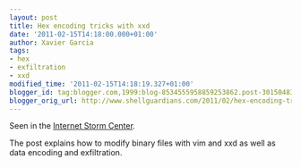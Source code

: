 ```yaml
---
layout: post
title: Hex encoding tricks with xxd
date: '2011-02-15T14:18:00.000+01:00'
author: Xavier Garcia
tags:
- hex
- exfiltration
- xxd
modified_time: '2011-02-15T14:18:19.327+01:00'
blogger_id: tag:blogger.com,1999:blog-8534555958859253862.post-3015048389045886945
blogger_orig_url: http://www.shellguardians.com/2011/02/hex-encoding-tricks-with-xxd.html
---
```

Seen in the [Internet Storm Center](http://isc.sans.edu/diary.html?storyid=10306&rss).  
  
The post explains how to modify binary files with vim and xxd as well as data encoding and exfiltration.
